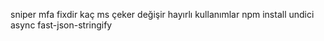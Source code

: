 sniper mfa fixdir kaç ms çeker değişir hayırlı kullanımlar 
npm install undici async fast-json-stringify
